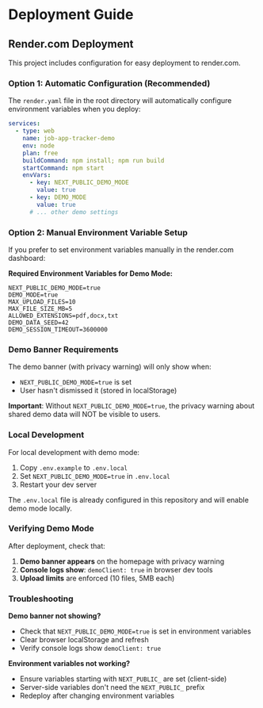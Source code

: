 # Deployment Guide

## Render.com Deployment

This project includes configuration for easy deployment to render.com.

### Option 1: Automatic Configuration (Recommended)

The `render.yaml` file in the root directory will automatically configure environment variables when you deploy:

```yaml
services:
  - type: web
    name: job-app-tracker-demo
    env: node
    plan: free
    buildCommand: npm install; npm run build
    startCommand: npm start
    envVars:
      - key: NEXT_PUBLIC_DEMO_MODE
        value: true
      - key: DEMO_MODE
        value: true
      # ... other demo settings
```

### Option 2: Manual Environment Variable Setup

If you prefer to set environment variables manually in the render.com dashboard:

**Required Environment Variables for Demo Mode:**
```
NEXT_PUBLIC_DEMO_MODE=true
DEMO_MODE=true
MAX_UPLOAD_FILES=10
MAX_FILE_SIZE_MB=5
ALLOWED_EXTENSIONS=pdf,docx,txt
DEMO_DATA_SEED=42
DEMO_SESSION_TIMEOUT=3600000
```

### Demo Banner Requirements

The demo banner (with privacy warning) will only show when:
- `NEXT_PUBLIC_DEMO_MODE=true` is set
- User hasn't dismissed it (stored in localStorage)

**Important**: Without `NEXT_PUBLIC_DEMO_MODE=true`, the privacy warning about shared demo data will NOT be visible to users.

### Local Development

For local development with demo mode:

1. Copy `.env.example` to `.env.local` 
2. Set `NEXT_PUBLIC_DEMO_MODE=true` in `.env.local`
3. Restart your dev server

The `.env.local` file is already configured in this repository and will enable demo mode locally.

### Verifying Demo Mode

After deployment, check that:

1. **Demo banner appears** on the homepage with privacy warning
2. **Console logs show**: `demoClient: true` in browser dev tools
3. **Upload limits** are enforced (10 files, 5MB each)

### Troubleshooting

**Demo banner not showing?**
- Check that `NEXT_PUBLIC_DEMO_MODE=true` is set in environment variables
- Clear browser localStorage and refresh
- Verify console logs show `demoClient: true`

**Environment variables not working?**
- Ensure variables starting with `NEXT_PUBLIC_` are set (client-side)
- Server-side variables don't need the `NEXT_PUBLIC_` prefix
- Redeploy after changing environment variables